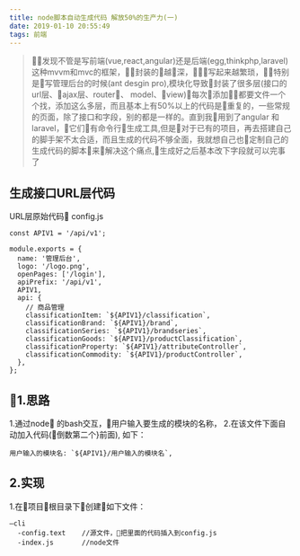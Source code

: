 ```yaml
---
title: node脚本自动生成代码 解放50%的生产力(一)
date: 2019-01-10 20:55:49
tags: 前端 
---
```

> 发现不管是写前端(vue,react,angular)还是后端(egg,thinkphp,laravel)这种mvvm和mvc的框架，封装的越深，写起来越繁琐，特别是写管理后台的时候(ant desgin pro),模块化导致封装了很多层(接口的url层、ajax层、router、 model、view)每次添加都要文件一个个找，添加这么多层，而且基本上有50%以上的代码是重复的，一些常规的页面，除了接口和字段，别的都是一样的。直到我用到了angular 和 laravel，它们有命令行生成工具,但是对于已有的项目，再去搭建自己的脚手架不太合适，而且生成的代码不够全面，我就想自己也定制自己的生成代码的脚本来解决这个痛点,生成好之后基本改下字段就可以完事了

<!-- more -->

## 生成接口URL层代码 
URL层原始代码 config.js

```
const APIV1 = '/api/v1';

module.exports = {
  name: '管理后台',
  logo: '/logo.png',
  openPages: ['/login'],
  apiPrefix: '/api/v1',
  APIV1,
  api: {
    // 商品管理
    classificationItem: `${APIV1}/classification`,
    classificationBrand: `${APIV1}/brand`,
    classificationSeries: `${APIV1}/brandseries`,
    classificationGoods: `${APIV1}/productClassification`,
    classificationProperty: `${APIV1}/attributeController`,
    classificationCommodity: `${APIV1}/productController`,
  },
};
```
## 1.思路
  1.通过node 的bash交互，用户输入要生成的模块的名称，
  2.在该文件下面自动加入代码(倒数第二个}前面),
  如下：
  ```
  用户输入的模块名: `${APIV1}/用户输入的模块名`,
  ```
## 2.实现
  1.在项目根目录下创建如下文件：

    —cli
      -config.text    //源文件，把里面的代码插入到config.js
      -index.js       //node文件
